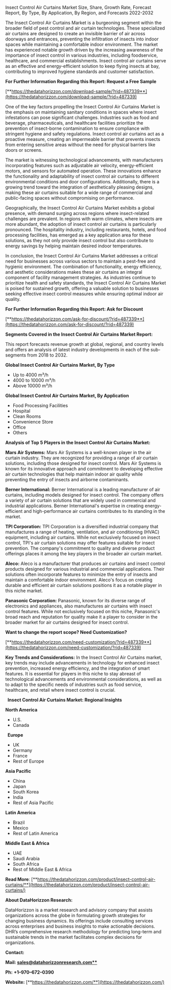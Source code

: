 ﻿Insect Control Air Curtains Market Size, Share, Growth Rate, Forecast Report, By Type, By Application, By Region, and Forecasts 2022-2032

The Insect Control Air Curtains Market is a burgeoning segment within the broader field of pest control and air curtain technologies. These specialized air curtains are designed to create an invisible barrier of air across doorways and entrances, preventing the infiltration of insects into indoor spaces while maintaining a comfortable indoor environment. The market has experienced notable growth driven by the increasing awareness of the importance of insect control in various industries, including foodservice, healthcare, and commercial establishments. Insect control air curtains serve as an effective and energy-efficient solution to keep flying insects at bay, contributing to improved hygiene standards and customer satisfaction.

**For Further Information Regarding this Report: Request a Free Sample**	

[**https://thedatahorizzon.com/download-sample/?rid=487339**](https://thedatahorizzon.com/download-sample/?rid=487339)

One of the key factors propelling the Insect Control Air Curtains Market is the emphasis on maintaining sanitary conditions in spaces where insect infestations can pose significant challenges. Industries such as food and beverage, pharmaceuticals, and healthcare facilities prioritize the prevention of insect-borne contamination to ensure compliance with stringent hygiene and safety regulations. Insect control air curtains act as a proactive measure, creating an impermeable barrier that prevents insects from entering sensitive areas without the need for physical barriers like doors or screens.

The market is witnessing technological advancements, with manufacturers incorporating features such as adjustable air velocity, energy-efficient motors, and sensors for automated operation. These innovations enhance the functionality and adaptability of insect control air curtains to different environmental conditions and door configurations. Additionally, there is a growing trend toward the integration of aesthetically pleasing designs, making these air curtains suitable for a wide range of commercial and public-facing spaces without compromising on performance.

Geographically, the Insect Control Air Curtains Market exhibits a global presence, with demand surging across regions where insect-related challenges are prevalent. In regions with warm climates, where insects are more abundant, the adoption of insect control air curtains is particularly pronounced. The hospitality industry, including restaurants, hotels, and food processing facilities, has emerged as a key application area for these solutions, as they not only provide insect control but also contribute to energy savings by helping maintain desired indoor temperatures.

In conclusion, the Insect Control Air Curtains Market addresses a critical need for businesses across various sectors to maintain a pest-free and hygienic environment. The combination of functionality, energy efficiency, and aesthetic considerations makes these air curtains an integral component of facility management strategies. As industries continue to prioritize health and safety standards, the Insect Control Air Curtains Market is poised for sustained growth, offering a valuable solution to businesses seeking effective insect control measures while ensuring optimal indoor air quality.

**For Further Information Regarding this Report: Ask for Discount** 

[**https://thedatahorizzon.com/ask-for-discount/?rid=487339**](https://thedatahorizzon.com/ask-for-discount/?rid=487339)

**Segments Covered in the Insect Control Air Curtains Market Report:**

This report forecasts revenue growth at global, regional, and country levels and offers an analysis of latest industry developments in each of the sub-segments from 2018 to 2032.

**Global Insect Control Air Curtains Market, By Type**

- Up to 4000 m³/h
- 4000 to 10000 m³/h
- Above 10000 m³/h

**Global Insect Control Air Curtains Market, By Application**

- Food Processing Facilities
- Hospital
- Clean Rooms
- Convenience Store
- Office
- Others

**Analysis of Top 5 Players in the Insect Control Air Curtains Market:**

**Mars Air Systems:** Mars Air Systems is a well-known player in the air curtain industry. They are recognized for providing a range of air curtain solutions, including those designed for insect control. Mars Air Systems is known for its innovative approach and commitment to developing effective air curtain technologies that help maintain indoor air quality while preventing the entry of insects and airborne contaminants.

**Berner International:** Berner International is a leading manufacturer of air curtains, including models designed for insect control. The company offers a variety of air curtain solutions that are widely used in commercial and industrial applications. Berner International's expertise in creating energy-efficient and high-performance air curtains contributes to its standing in the market.

**TPI Corporation:** TPI Corporation is a diversified industrial company that manufactures a range of heating, ventilation, and air conditioning (HVAC) equipment, including air curtains. While not exclusively focused on insect control, TPI's air curtain solutions may offer features suitable for insect prevention. The company's commitment to quality and diverse product offerings places it among the key players in the broader air curtain market.

**Aleco:** Aleco is a manufacturer that produces air curtains and insect control products designed for various industrial and commercial applications. Their solutions often incorporate features to minimize the entry of insects and maintain a comfortable indoor environment. Aleco's focus on creating durable and efficient air curtain solutions positions it as a notable player in this niche market.

**Panasonic Corporation:** Panasonic, known for its diverse range of electronics and appliances, also manufactures air curtains with insect control features. While not exclusively focused on this niche, Panasonic's broad reach and reputation for quality make it a player to consider in the broader market for air curtains designed for insect control.

**Want to change the report scope? Need Customization?**

[**https://thedatahorizzon.com/need-customization/?rid=487339**](https://thedatahorizzon.com/need-customization/?rid=487339)

**Key Trends and Considerations:** In the Insect Control Air Curtains market, key trends may include advancements in technology for enhanced insect prevention, increased energy efficiency, and the integration of smart features. It is essential for players in this niche to stay abreast of technological advancements and environmental considerations, as well as to adapt to the specific needs of industries such as food service, healthcare, and retail where insect control is crucial.

` `**Insect Control Air Curtains Market: Regional Insights**

**North America**

- U.S.
- Canada

` `**Europe**

- UK
- Germany
- France
- Rest of Europe

**Asia Pacific**

- China
- Japan
- South Korea
- India
- Rest of Asia Pacific

**Latin America**

- Brazil
- Mexico
- Rest of Latin America

**Middle East & Africa**

- UAE
- Saudi Arabia
- South Africa
- Rest of Middle East & Africa

**Read More**: [**https://thedatahorizzon.com/product/insect-control-air-curtains/**](https://thedatahorizzon.com/product/insect-control-air-curtains/)


**About DataHorizzon Research:**

DataHorizzon is a market research and advisory company that assists organizations across the globe in formulating growth strategies for changing business dynamics. Its offerings include consulting services across enterprises and business insights to make actionable decisions. DHR’s comprehensive research methodology for predicting long-term and sustainable trends in the market facilitates complex decisions for organizations.

**Contact:**

**Mail: [sales@datahorizzonresearch.com**](mailto:sales@datahorizzonresearch.com)**

**Ph:** **+1–970–672–0390**

**Website:** [**https://thedatahorizzon.com/**](https://thedatahorizzon.com/)


